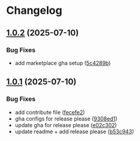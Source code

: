 # Changelog

## [1.0.2](https://github.com/sushidev-team/workflow-trigger-action/compare/v1.0.1...v1.0.2) (2025-07-10)


### Bug Fixes

* add marketplace gha setup ([5c4289b](https://github.com/sushidev-team/workflow-trigger-action/commit/5c4289bfb44727e270c5f2cf90e3c77d7bf0d302))

## [1.0.1](https://github.com/sushidev-team/workflow-trigger-action/compare/v1.0.0...v1.0.1) (2025-07-10)


### Bug Fixes

* add contribute file ([fecefe2](https://github.com/sushidev-team/workflow-trigger-action/commit/fecefe2a11f3f56d0257ecd01dc82af21e9d809f))
* gha configs for release please ([9308ed1](https://github.com/sushidev-team/workflow-trigger-action/commit/9308ed1aafc6afbe30f56da7e249dcbc0f78d877))
* update gha for release please ([e02c302](https://github.com/sushidev-team/workflow-trigger-action/commit/e02c30200b0a20dcb0940383d43deaf670168fd5))
* update readme + add release please ([b53c943](https://github.com/sushidev-team/workflow-trigger-action/commit/b53c9436184b84ede28ab286b1557e3888b1b4b3))
